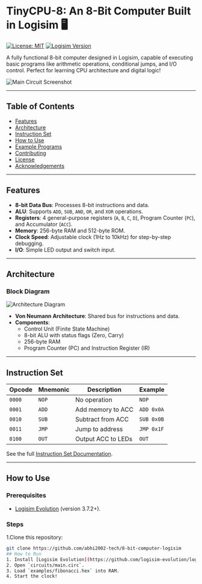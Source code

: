 # TinyCPU-8: An 8-Bit Computer Built in Logisim 🖥️

[![License: MIT](https://img.shields.io/badge/License-MIT-blue.svg)](LICENSE)
[![Logisim Version](https://img.shields.io/badge/Logisim-3.7.2-green.svg)](http://www.cburch.com/logisim/)

A fully functional 8-bit computer designed in Logisim, capable of executing basic programs like arithmetic operations, conditional jumps, and I/O control. Perfect for learning CPU architecture and digital logic!

![Main Circuit Screenshot](images/cpu-screenshot.png)

---

## Table of Contents
- [Features](#features)
- [Architecture](#architecture)
- [Instruction Set](#instruction-set)
- [How to Use](#how-to-use)
- [Example Programs](#example-programs)
- [Contributing](#contributing)
- [License](#license)
- [Acknowledgements](#acknowledgements)

---

## Features
- **8-bit Data Bus**: Processes 8-bit instructions and data.
- **ALU**: Supports `ADD`, `SUB`, `AND`, `OR`, and `XOR` operations.
- **Registers**: 4 general-purpose registers (`A`, `B`, `C`, `D`), Program Counter (`PC`), and Accumulator (`ACC`).
- **Memory**: 256-byte RAM and 512-byte ROM.
- **Clock Speed**: Adjustable clock (1Hz to 10kHz) for step-by-step debugging.
- **I/O**: Simple LED output and switch input.

---

## Architecture
### Block Diagram
![Architecture Diagram](images/architecture-diagram.png)

- **Von Neumann Architecture**: Shared bus for instructions and data.
- **Components**:
  - Control Unit (Finite State Machine)
  - 8-bit ALU with status flags (Zero, Carry)
  - 256-byte RAM
  - Program Counter (PC) and Instruction Register (IR)

---

## Instruction Set
| Opcode | Mnemonic | Description           | Example           |
|--------|----------|-----------------------|-------------------|
| `0000` | `NOP`    | No operation          | `NOP`             |
| `0001` | `ADD`    | Add memory to ACC     | `ADD 0x0A`        |
| `0010` | `SUB`    | Subtract from ACC     | `SUB 0x0B`        |
| `0011` | `JMP`    | Jump to address       | `JMP 0x1F`        |
| `0100` | `OUT`    | Output ACC to LEDs    | `OUT`             |

See the full [Instruction Set Documentation](docs/instruction-set.md).

---

## How to Use
### Prerequisites
- [Logisim Evolution](https://github.com/logisim-evolution/logisim-evolution) (version 3.7.2+).

### Steps
1.Clone this repository:
   ```bash
   git clone https://github.com/abhi2002-tech/8-bit-computer-logisim
## How to Run
1. Install [Logisim Evolution](https://github.com/logisim-evolution/logisim-evolution).
2. Open `circuits/main.circ`.
3. Load `examples/fibonacci.hex` into RAM.
4. Start the clock!   
